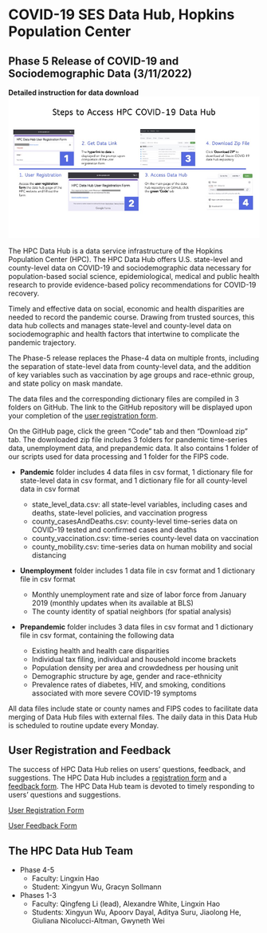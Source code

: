 # COVID-19 SES Data Hub, Hopkins Population Center

## Phase 5 Release of COVID-19 and Sociodemographic Data (3/11/2022)

**Detailed instruction for data download**
![steps to access HPC COVID-19 data hub](data_access_steps.jpg)

The HPC Data Hub is a data service infrastructure of the Hopkins Population Center (HPC). The HPC Data Hub offers U.S. state-level and county-level data on COVID-19 and sociodemographic data necessary for population-based social science, epidemiological, medical and public health research to provide evidence-based policy recommendations for COVID-19 recovery. 

Timely and effective data on social, economic and health disparities are needed to record the pandemic course. Drawing from trusted sources, this data hub collects and manages state-level and county-level data on sociodemographic and health factors that intertwine to complicate the pandemic trajectory.

The Phase-5 release replaces the Phase-4 data on multiple fronts, including the separation of state-level data from county-level data, and the addition of key variables such as vaccination by age groups and race-ethnic group, and state policy on mask mandate.

The data files and the corresponding dictionary files are compiled in 3 folders on GitHub. The link to the GitHub repository will be displayed upon your completion of the [user registration form](https://docs.google.com/forms/d/e/1FAIpQLScCkT9_jOyNuT-edOrfgkbd8Y3ENtJGCPAKTZ9RtQM5xr_r5g/viewform?usp=sf_link).

On the GitHub page, click the green “Code” tab and then “Download zip” tab. The downloaded zip file includes 3 folders for pandemic time-series data, unemployment data, and prepandemic data. It also contains 1 folder of our scripts used for data processing and 1 folder for the FIPS code.

- **Pandemic** folder includes 4 data files in csv format, 1 dictionary file for state-level data in csv format, and 1 dictionary file for all county-level data in csv format
    
    - state_level_data.csv: all state-level variables, including cases and deaths, state-level policies, and vaccination progress
    - county_casesAndDeaths.csv: county-level time-series data on COVID-19 tested and confirmed cases and deaths
    - county_vaccination.csv: time-series county-level data on vaccination
    - county_mobility.csv: time-series data on human mobility and social distancing


- **Unemployment** folder includes 1 data file in csv format and 1 dictionary file in csv format

    - Monthly unemployment rate and size of labor force from January 2019 (monthly updates when its available at BLS)
    - The county identity of spatial neighbors (for spatial analysis)


- **Prepandemic** folder includes 3 data files in csv format and 1 dictionary file in csv format, containing the following data

    - Existing health and health care disparities 
    - Individual tax filing, individual and household income brackets
    - Population density per area and crowdedness per housing unit
    - Demographic structure by age, gender and race-ethnicity
    - Prevalence rates of diabetes, HIV, and smoking, conditions associated with more severe COVID-19 symptoms


All data files include state or county names and FIPS codes to facilitate data merging of Data Hub files with external files. The daily data in this Data Hub is scheduled to routine update every Monday.


## User Registration and Feedback
The success of HPC Data Hub relies on users’ questions, feedback, and suggestions. The HPC Data Hub includes a [registration form](https://docs.google.com/forms/d/e/1FAIpQLScCkT9_jOyNuT-edOrfgkbd8Y3ENtJGCPAKTZ9RtQM5xr_r5g/viewform?usp=sf_link) and a [feedback form](https://docs.google.com/forms/d/e/1FAIpQLSdraC_8Tu97pXo6W0q_gtuV-ew8Pbxy89EhtaQEiUxT5IgCXA/viewform?usp=sf_link). The HPC Data Hub team is devoted to timely responding to users’ questions and suggestions.

[User Registration Form](https://docs.google.com/forms/d/e/1FAIpQLScCkT9_jOyNuT-edOrfgkbd8Y3ENtJGCPAKTZ9RtQM5xr_r5g/viewform?usp=sf_link)

[User Feedback Form](https://docs.google.com/forms/d/e/1FAIpQLSdraC_8Tu97pXo6W0q_gtuV-ew8Pbxy89EhtaQEiUxT5IgCXA/viewform?usp=sf_link)


## The HPC Data Hub Team
- Phase 4-5
    - Faculty: Lingxin Hao
    - Student: Xingyun Wu, Gracyn Sollmann
- Phases 1-3
    - Faculty: Qingfeng Li (lead), Alexandre White, Lingxin Hao
    - Students: Xingyun Wu, Apoorv Dayal, Aditya Suru, Jiaolong He, Giuliana Nicolucci-Altman, Gwyneth Wei
